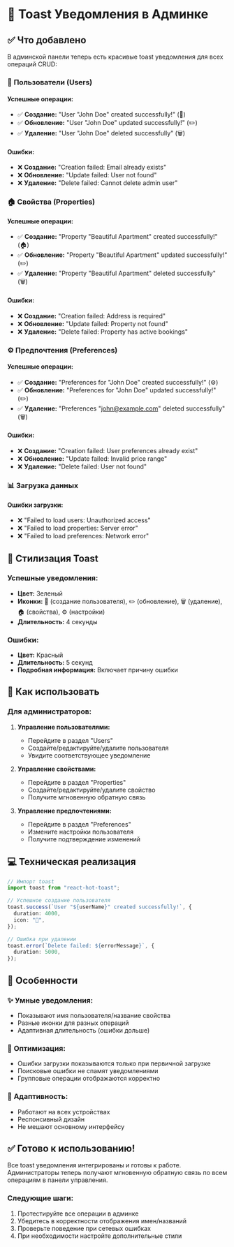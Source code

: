 # 🎉 Toast Уведомления в Админке

## ✅ Что добавлено

В админской панели теперь есть красивые toast уведомления для всех операций CRUD:

### 👤 **Пользователи (Users)**

#### Успешные операции:

- ✅ **Создание:** "User "John Doe" created successfully!" (👤)
- ✅ **Обновление:** "User "John Doe" updated successfully!" (✏️)
- ✅ **Удаление:** "User "John Doe" deleted successfully" (🗑️)

#### Ошибки:

- ❌ **Создание:** "Creation failed: Email already exists"
- ❌ **Обновление:** "Update failed: User not found"
- ❌ **Удаление:** "Delete failed: Cannot delete admin user"

### 🏠 **Свойства (Properties)**

#### Успешные операции:

- ✅ **Создание:** "Property "Beautiful Apartment" created successfully!" (🏠)
- ✅ **Обновление:** "Property "Beautiful Apartment" updated successfully!" (✏️)
- ✅ **Удаление:** "Property "Beautiful Apartment" deleted successfully" (🗑️)

#### Ошибки:

- ❌ **Создание:** "Creation failed: Address is required"
- ❌ **Обновление:** "Update failed: Property not found"
- ❌ **Удаление:** "Delete failed: Property has active bookings"

### ⚙️ **Предпочтения (Preferences)**

#### Успешные операции:

- ✅ **Создание:** "Preferences for "John Doe" created successfully!" (⚙️)
- ✅ **Обновление:** "Preferences for "John Doe" updated successfully!" (✏️)
- ✅ **Удаление:** "Preferences "john@example.com" deleted successfully" (🗑️)

#### Ошибки:

- ❌ **Создание:** "Creation failed: User preferences already exist"
- ❌ **Обновление:** "Update failed: Invalid price range"
- ❌ **Удаление:** "Delete failed: User not found"

### 📊 **Загрузка данных**

#### Ошибки загрузки:

- ❌ "Failed to load users: Unauthorized access"
- ❌ "Failed to load properties: Server error"
- ❌ "Failed to load preferences: Network error"

## 🎨 **Стилизация Toast**

### Успешные уведомления:

- **Цвет:** Зеленый
- **Иконки:** 👤 (создание пользователя), ✏️ (обновление), 🗑️ (удаление), 🏠 (свойства), ⚙️ (настройки)
- **Длительность:** 4 секунды

### Ошибки:

- **Цвет:** Красный
- **Длительность:** 5 секунд
- **Подробная информация:** Включает причину ошибки

## 🚀 **Как использовать**

### Для администраторов:

1. **Управление пользователями:**

   - Перейдите в раздел "Users"
   - Создайте/редактируйте/удалите пользователя
   - Увидите соответствующее уведомление

2. **Управление свойствами:**

   - Перейдите в раздел "Properties"
   - Создайте/редактируйте/удалите свойство
   - Получите мгновенную обратную связь

3. **Управление предпочтениями:**
   - Перейдите в раздел "Preferences"
   - Измените настройки пользователя
   - Получите подтверждение изменений

## 💻 **Техническая реализация**

```typescript
// Импорт toast
import toast from "react-hot-toast";

// Успешное создание пользователя
toast.success(`User "${userName}" created successfully!`, {
  duration: 4000,
  icon: "👤",
});

// Ошибка при удалении
toast.error(`Delete failed: ${errorMessage}`, {
  duration: 5000,
});
```

## 🎯 **Особенности**

### ✨ **Умные уведомления:**

- Показывают имя пользователя/название свойства
- Разные иконки для разных операций
- Адаптивная длительность (ошибки дольше)

### 🔄 **Оптимизация:**

- Ошибки загрузки показываются только при первичной загрузке
- Поисковые ошибки не спамят уведомлениями
- Групповые операции отображаются корректно

### 📱 **Адаптивность:**

- Работают на всех устройствах
- Респонсивный дизайн
- Не мешают основному интерфейсу

## ✅ **Готово к использованию!**

Все toast уведомления интегрированы и готовы к работе. Администраторы теперь получают мгновенную обратную связь по всем операциям в панели управления.

### **Следующие шаги:**

1. Протестируйте все операции в админке
2. Убедитесь в корректности отображения имен/названий
3. Проверьте поведение при сетевых ошибках
4. При необходимости настройте дополнительные стили

